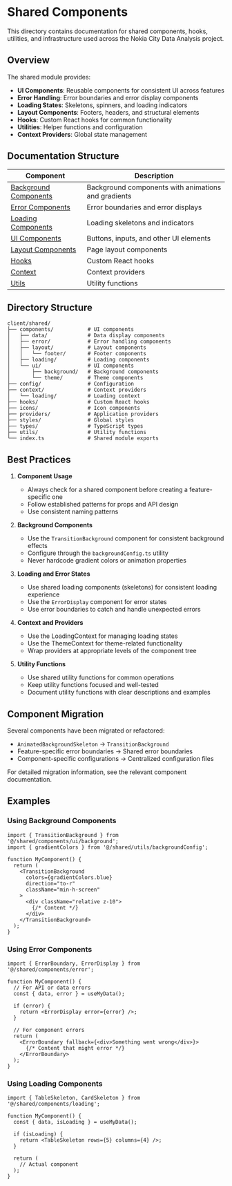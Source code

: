 # Shared Components

This directory contains documentation for shared components, hooks, utilities, and infrastructure used across the Nokia City Data Analysis project.

## Overview

The shared module provides:

- **UI Components**: Reusable components for consistent UI across features
- **Error Handling**: Error boundaries and error display components
- **Loading States**: Skeletons, spinners, and loading indicators
- **Layout Components**: Footers, headers, and structural elements
- **Hooks**: Custom React hooks for common functionality
- **Utilities**: Helper functions and configuration
- **Context Providers**: Global state management

## Documentation Structure

| Component | Description |
|-----------|-------------|
| [Background Components](./background.md) | Background components with animations and gradients |
| [Error Components](./error.md) | Error boundaries and error displays |
| [Loading Components](./loading.md) | Loading skeletons and indicators |
| [UI Components](./ui.md) | Buttons, inputs, and other UI elements |
| [Layout Components](./layout.md) | Page layout components |
| [Hooks](./hooks.md) | Custom React hooks |
| [Context](./context.md) | Context providers |
| [Utils](./utils.md) | Utility functions |

## Directory Structure

```
client/shared/
├── components/           # UI components
│   ├── data/             # Data display components
│   ├── error/            # Error handling components
│   ├── layout/           # Layout components
│   │   └── footer/       # Footer components
│   ├── loading/          # Loading components
│   └── ui/               # UI components
│       ├── background/   # Background components
│       └── theme/        # Theme components
├── config/               # Configuration
├── context/              # Context providers
│   └── loading/          # Loading context
├── hooks/                # Custom React hooks
├── icons/                # Icon components
├── providers/            # Application providers
├── styles/               # Global styles
├── types/                # TypeScript types
├── utils/                # Utility functions
└── index.ts              # Shared module exports
```

## Best Practices

1. **Component Usage**
   - Always check for a shared component before creating a feature-specific one
   - Follow established patterns for props and API design
   - Use consistent naming patterns

2. **Background Components**
   - Use the `TransitionBackground` component for consistent background effects
   - Configure through the `backgroundConfig.ts` utility
   - Never hardcode gradient colors or animation properties

3. **Loading and Error States**
   - Use shared loading components (skeletons) for consistent loading experience
   - Use the `ErrorDisplay` component for error states
   - Use error boundaries to catch and handle unexpected errors

4. **Context and Providers**
   - Use the LoadingContext for managing loading states
   - Use the ThemeContext for theme-related functionality
   - Wrap providers at appropriate levels of the component tree

5. **Utility Functions**
   - Use shared utility functions for common operations
   - Keep utility functions focused and well-tested
   - Document utility functions with clear descriptions and examples

## Component Migration

Several components have been migrated or refactored:

- `AnimatedBackgroundSkeleton` → `TransitionBackground` 
- Feature-specific error boundaries → Shared error boundaries
- Component-specific configurations → Centralized configuration files

For detailed migration information, see the relevant component documentation.

## Examples

### Using Background Components

```tsx
import { TransitionBackground } from '@/shared/components/ui/background';
import { gradientColors } from '@/shared/utils/backgroundConfig';

function MyComponent() {
  return (
    <TransitionBackground
      colors={gradientColors.blue}
      direction="to-r"
      className="min-h-screen"
    >
      <div className="relative z-10">
        {/* Content */}
      </div>
    </TransitionBackground>
  );
}
```

### Using Error Components

```tsx
import { ErrorBoundary, ErrorDisplay } from '@/shared/components/error';

function MyComponent() {
  // For API or data errors
  const { data, error } = useMyData();
  
  if (error) {
    return <ErrorDisplay error={error} />;
  }
  
  // For component errors
  return (
    <ErrorBoundary fallback={<div>Something went wrong</div>}>
      {/* Content that might error */}
    </ErrorBoundary>
  );
}
```

### Using Loading Components

```tsx
import { TableSkeleton, CardSkeleton } from '@/shared/components/loading';

function MyComponent() {
  const { data, isLoading } = useMyData();
  
  if (isLoading) {
    return <TableSkeleton rows={5} columns={4} />;
  }
  
  return (
    // Actual component
  );
}
``` 